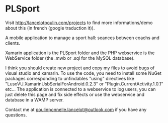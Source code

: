 # PLSport

Visit http://lancelotpoulin.com/projects to find more informations/demo about this (in french (google traduction it)).

A mobile application to manage a sport hall: seances between coachs and clients.

Xamarin application is the PLSport folder and the PHP webservice is the WebService folder (the .mwb or .sql for the MySQL database).

I think you should create new project and copy my files to avoid bugs of visual studio and xamarin. To use the code, you need to install some NuGet packages corresponding to unfindables "using" directives like "LusoVU.XamarinUsbSerialForAndroid.0.2.3" or "Plugin.CurrentActivity.1.0.1" etc... The application is connected to a webservice to log users, you can just delete this page and fix side effects or use the webservice and database in a WAMP server.

Contact me at poulinponnelle.lancelot@outlook.com if you have any questions.
